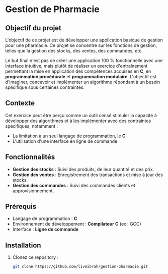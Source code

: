 # Gestion de Pharmacie

## Objectif du projet

L'objectif de ce projet est de développer une application basique de gestion pour une pharmacie. Ce projet se concentre sur les fonctions de gestion, telles que la gestion des stocks, des ventes, des commandes, etc.

Le but final n'est pas de créer une application 100 % fonctionnelle avec une interface intuitive, mais plutôt de réaliser un exercice d'entraînement permettant la mise en application des compétences acquises en **C**, en **programmation procédurale** et **programmation modulaire**. L'objectif est d'imaginer, concevoir et implémenter un algorithme répondant à un besoin spécifique sous certaines contraintes.

## Contexte

Cet exercice peut être perçu comme un outil censé stimuler la capacité à développer des algorithmes et à les implémenter avec des contraintes spécifiques, notamment :
- La limitation à un seul langage de programmation, le **C**
- L'utilisation d'une interface en ligne de commande

## Fonctionnalités

- **Gestion des stocks** : Suivi des produits, de leur quantité et des prix.
- **Gestion des ventes** : Enregistrement des transactions et mise à jour des stocks.
- **Gestion des commandes** : Suivi des commandes clients et approvisionnement.

## Prérequis

- Langage de programmation : **C**
- Environnement de développement : **Compilateur C** (ex : GCC)
- Interface : **Ligne de commande**

## Installation

1. Clonez ce repository :
   ```bash
   git clone https://github.com/liveibrah/gestion-pharmacie.git
